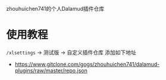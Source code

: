 zhouhuichen741的个人Dalamud插件仓库

# 使用教程
`/xlsettings` -> 测试版 -> 自定义插件仓库 
添加如下地址 
- https://www.gitclone.com/gogs/zhouhuichen741/dalamud-plugins/raw/master/repo.json